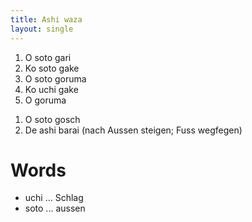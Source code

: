 ```yaml
---
title: Ashi waza
layout: single
---
```


1.  O soto gari
2.  Ko soto gake
3.  O soto goruma
4.  Ko uchi gake
5.  O goruma

<!-- -->

1.  O soto gosch
2.  De ashi barai (nach Aussen steigen; Fuss wegfegen)

Words
=====

-   uchi ... Schlag
-   soto ... aussen

